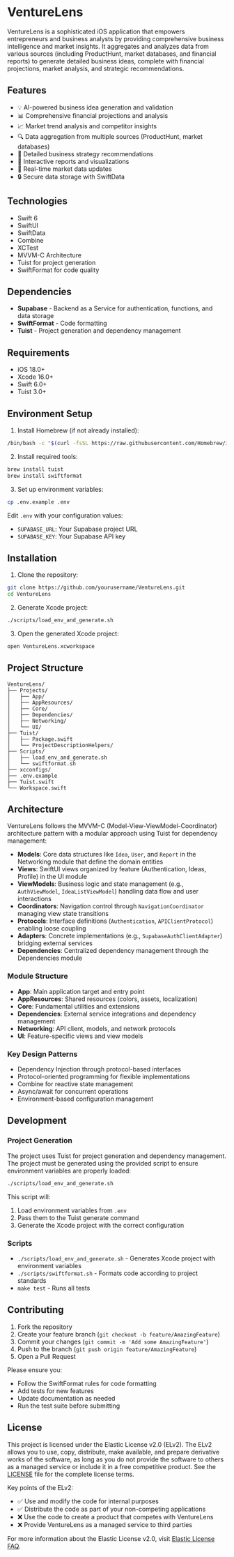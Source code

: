 # VentureLens

VentureLens is a sophisticated iOS application that empowers entrepreneurs and business analysts by providing comprehensive business intelligence and market insights. It aggregates and analyzes data from various sources (including ProductHunt, market databases, and financial reports) to generate detailed business ideas, complete with financial projections, market analysis, and strategic recommendations.

## Features

- 💡 AI-powered business idea generation and validation
- 📊 Comprehensive financial projections and analysis
- 📈 Market trend analysis and competitor insights
- 🔍 Data aggregation from multiple sources (ProductHunt, market databases)
- 📑 Detailed business strategy recommendations
- 📱 Interactive reports and visualizations
- 🔄 Real-time market data updates
- 🔒 Secure data storage with SwiftData

## Technologies

- Swift 6
- SwiftUI
- SwiftData
- Combine
- XCTest
- MVVM-C Architecture
- Tuist for project generation
- SwiftFormat for code quality

## Dependencies

- **Supabase** - Backend as a Service for authentication, functions, and data storage
- **SwiftFormat** - Code formatting
- **Tuist** - Project generation and dependency management

## Requirements

- iOS 18.0+
- Xcode 16.0+
- Swift 6.0+
- Tuist 3.0+

## Environment Setup

1. Install Homebrew (if not already installed):
```bash
/bin/bash -c "$(curl -fsSL https://raw.githubusercontent.com/Homebrew/install/HEAD/install.sh)"
```

2. Install required tools:
```bash
brew install tuist
brew install swiftformat
```

3. Set up environment variables:
```bash
cp .env.example .env
```
Edit `.env` with your configuration values:
- `SUPABASE_URL`: Your Supabase project URL
- `SUPABASE_KEY`: Your Supabase API key

## Installation

1. Clone the repository:
```bash
git clone https://github.com/yourusername/VentureLens.git
cd VentureLens
```

2. Generate Xcode project:
```bash
./scripts/load_env_and_generate.sh
```

3. Open the generated Xcode project:
```bash
open VentureLens.xcworkspace
```

## Project Structure

```
VentureLens/
├── Projects/
│   ├── App/
│   ├── AppResources/
│   ├── Core/
│   ├── Dependencies/
│   ├── Networking/
│   └── UI/
├── Tuist/
│   ├── Package.swift
│   └── ProjectDescriptionHelpers/
├── Scripts/
│   ├── load_env_and_generate.sh
│   └── swiftformat.sh
├── xcconfigs/
├── .env.example
├── Tuist.swift
└── Workspace.swift
```

## Architecture

VentureLens follows the MVVM-C (Model-View-ViewModel-Coordinator) architecture pattern with a modular approach using Tuist for dependency management:

- **Models**: Core data structures like `Idea`, `User`, and `Report` in the Networking module that define the domain entities
- **Views**: SwiftUI views organized by feature (Authentication, Ideas, Profile) in the UI module
- **ViewModels**: Business logic and state management (e.g., `AuthViewModel`, `IdeaListViewModel`) handling data flow and user interactions
- **Coordinators**: Navigation control through `NavigationCoordinator` managing view state transitions
- **Protocols**: Interface definitions (`Authentication`, `APIClientProtocol`) enabling loose coupling
- **Adapters**: Concrete implementations (e.g., `SupabaseAuthClientAdapter`) bridging external services
- **Dependencies**: Centralized dependency management through the Dependencies module

### Module Structure

- **App**: Main application target and entry point
- **AppResources**: Shared resources (colors, assets, localization)
- **Core**: Fundamental utilities and extensions
- **Dependencies**: External service integrations and dependency management
- **Networking**: API client, models, and network protocols
- **UI**: Feature-specific views and view models

### Key Design Patterns

- Dependency Injection through protocol-based interfaces
- Protocol-oriented programming for flexible implementations
- Combine for reactive state management
- Async/await for concurrent operations
- Environment-based configuration management

## Development

### Project Generation
The project uses Tuist for project generation and dependency management. The project must be generated using the provided script to ensure environment variables are properly loaded:

```bash
./scripts/load_env_and_generate.sh
```

This script will:
1. Load environment variables from `.env`
2. Pass them to the Tuist generate command
3. Generate the Xcode project with the correct configuration

### Scripts

- `./scripts/load_env_and_generate.sh` - Generates Xcode project with environment variables
- `./scripts/swiftformat.sh` - Formats code according to project standards
- `make test` - Runs all tests

## Contributing

1. Fork the repository
2. Create your feature branch (`git checkout -b feature/AmazingFeature`)
3. Commit your changes (`git commit -m 'Add some AmazingFeature'`)
4. Push to the branch (`git push origin feature/AmazingFeature`)
5. Open a Pull Request

Please ensure you:
- Follow the SwiftFormat rules for code formatting
- Add tests for new features
- Update documentation as needed
- Run the test suite before submitting

## License

This project is licensed under the Elastic License v2.0 (ELv2). The ELv2 allows you to use, copy, distribute, make available, and prepare derivative works of the software, as long as you do not provide the software to others as a managed service or include it in a free competitive product. See the [LICENSE](LICENSE) file for the complete license terms.

Key points of the ELv2:
- ✅ Use and modify the code for internal purposes
- ✅ Distribute the code as part of your non-competing applications
- ❌ Use the code to create a product that competes with VentureLens
- ❌ Provide VentureLens as a managed service to third parties

For more information about the Elastic License v2.0, visit [Elastic License FAQ](https://www.elastic.co/licensing/elastic-license).
